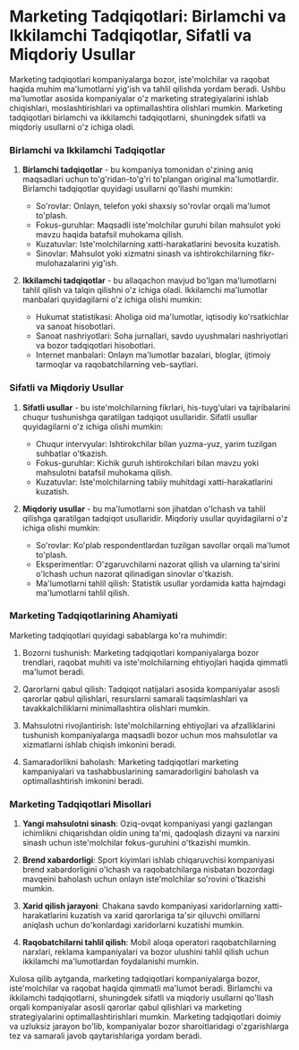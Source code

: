 # Marketing Tadqiqotlari: Birlamchi va Ikkilamchi Tadqiqotlar, Sifatli va Miqdoriy Usullar

Marketing tadqiqotlari kompaniyalarga bozor, iste'molchilar va raqobat haqida muhim ma'lumotlarni yig'ish va tahlil qilishda yordam beradi. Ushbu ma'lumotlar asosida kompaniyalar o'z marketing strategiyalarini ishlab chiqishlari, moslashtirishlari va optimallashtira olishlari mumkin. Marketing tadqiqotlari birlamchi va ikkilamchi tadqiqotlarni, shuningdek sifatli va miqdoriy usullarni o'z ichiga oladi.

### Birlamchi va Ikkilamchi Tadqiqotlar

1. **Birlamchi tadqiqotlar** - bu kompaniya tomonidan o'zining aniq maqsadlari uchun to'g'ridan-to'g'ri to'plangan original ma'lumotlardir. Birlamchi tadqiqotlar quyidagi usullarni qo'llashi mumkin:
   - So'rovlar: Onlayn, telefon yoki shaxsiy so'rovlar orqali ma'lumot to'plash.
   - Fokus-guruhlar: Maqsadli iste'molchilar guruhi bilan mahsulot yoki mavzu haqida batafsil muhokama qilish.
   - Kuzatuvlar: Iste'molchilarning xatti-harakatlarini bevosita kuzatish.
   - Sinovlar: Mahsulot yoki xizmatni sinash va ishtirokchilarning fikr-mulohazalarini yig'ish.

2. **Ikkilamchi tadqiqotlar** - bu allaqachon mavjud bo'lgan ma'lumotlarni tahlil qilish va talqin qilishni o'z ichiga oladi. Ikkilamchi ma'lumotlar manbalari quyidagilarni o'z ichiga olishi mumkin:
   - Hukumat statistikasi: Aholiga oid ma'lumotlar, iqtisodiy ko'rsatkichlar va sanoat hisobotlari.
   - Sanoat nashriyotlari: Soha jurnallari, savdo uyushmalari nashriyotlari va bozor tadqiqotlari hisobotlari.
   - Internet manbalari: Onlayn ma'lumotlar bazalari, bloglar, ijtimoiy tarmoqlar va raqobatchilarning veb-saytlari.

### Sifatli va Miqdoriy Usullar

1. **Sifatli usullar** - bu iste'molchilarning fikrlari, his-tuyg'ulari va tajribalarini chuqur tushunishga qaratilgan tadqiqot usullaridir. Sifatli usullar quyidagilarni o'z ichiga olishi mumkin:
   - Chuqur intervyular: Ishtirokchilar bilan yuzma-yuz, yarim tuzilgan suhbatlar o'tkazish.
   - Fokus-guruhlar: Kichik guruh ishtirokchilari bilan mavzu yoki mahsulotni batafsil muhokama qilish.
   - Kuzatuvlar: Iste'molchilarning tabiiy muhitdagi xatti-harakatlarini kuzatish.

2. **Miqdoriy usullar** - bu ma'lumotlarni son jihatdan o'lchash va tahlil qilishga qaratilgan tadqiqot usullaridir. Miqdoriy usullar quyidagilarni o'z ichiga olishi mumkin:
   - So'rovlar: Ko'plab respondentlardan tuzilgan savollar orqali ma'lumot to'plash.
   - Eksperimentlar: O'zgaruvchilarni nazorat qilish va ularning ta'sirini o'lchash uchun nazorat qilinadigan sinovlar o'tkazish.
   - Ma'lumotlarni tahlil qilish: Statistik usullar yordamida katta hajmdagi ma'lumotlarni tahlil qilish.

### Marketing Tadqiqotlarining Ahamiyati

Marketing tadqiqotlari quyidagi sabablarga ko'ra muhimdir:

1. Bozorni tushunish: Marketing tadqiqotlari kompaniyalarga bozor trendlari, raqobat muhiti va iste'molchilarning ehtiyojlari haqida qimmatli ma'lumot beradi.

2. Qarorlarni qabul qilish: Tadqiqot natijalari asosida kompaniyalar asosli qarorlar qabul qilishlari, resurslarni samarali taqsimlashlari va tavakkalchiliklarni minimallashtira olishlari mumkin.

3. Mahsulotni rivojlantirish: Iste'molchilarning ehtiyojlari va afzalliklarini tushunish kompaniyalarga maqsadli bozor uchun mos mahsulotlar va xizmatlarni ishlab chiqish imkonini beradi.

4. Samaradorlikni baholash: Marketing tadqiqotlari marketing kampaniyalari va tashabbuslarining samaradorligini baholash va optimallashtirish imkonini beradi.

### Marketing Tadqiqotlari Misollari

1. **Yangi mahsulotni sinash**: Oziq-ovqat kompaniyasi yangi gazlangan ichimlikni chiqarishdan oldin uning ta'mi, qadoqlash dizayni va narxini sinash uchun iste'molchilar fokus-guruhini o'tkazishi mumkin.

2. **Brend xabardorligi**: Sport kiyimlari ishlab chiqaruvchisi kompaniyasi brend xabardorligini o'lchash va raqobatchilarga nisbatan bozordagi mavqeini baholash uchun onlayn iste'molchilar so'rovini o'tkazishi mumkin.

3. **Xarid qilish jarayoni**: Chakana savdo kompaniyasi xaridorlarning xatti-harakatlarini kuzatish va xarid qarorlariga ta'sir qiluvchi omillarni aniqlash uchun do'konlardagi xaridorlarni kuzatishi mumkin.

4. **Raqobatchilarni tahlil qilish**: Mobil aloqa operatori raqobatchilarning narxlari, reklama kampaniyalari va bozor ulushini tahlil qilish uchun ikkilamchi ma'lumotlardan foydalanishi mumkin.

Xulosa qilib aytganda, marketing tadqiqotlari kompaniyalarga bozor, iste'molchilar va raqobat haqida qimmatli ma'lumot beradi. Birlamchi va ikkilamchi tadqiqotlarni, shuningdek sifatli va miqdoriy usullarni qo'llash orqali kompaniyalar asosli qarorlar qabul qilishlari va marketing strategiyalarini optimallashtirishlari mumkin. Marketing tadqiqotlari doimiy va uzluksiz jarayon bo'lib, kompaniyalar bozor sharoitlaridagi o'zgarishlarga tez va samarali javob qaytarishlariga yordam beradi.